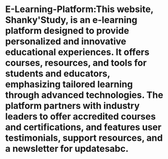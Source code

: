 # E-Learning-Platform:This website, **Shanky'Study**, is an e-learning platform designed to provide personalized and innovative educational experiences. It offers courses, resources, and tools for students and educators, emphasizing tailored learning through advanced technologies. The platform partners with industry leaders to offer accredited courses and certifications, and features user testimonials, support resources, and a newsletter for updatesabc.

